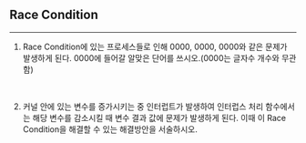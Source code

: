## Race Condition
---

1.	Race Condition에 있는 프로세스들로 인해 0000, 0000, 0000와 같은 문제가 발생하게 된다. 0000에 들어갈 알맞은 단어를 쓰시오.(0000는 글자수 개수와 무관함)  

<br>

2.	커널 안에 있는 변수를 증가시키는 중 인터럽트가 발생하여 인터럽스 처리 함수에서는 해당 변수를 감소시킬 때 변수 결과 값에 문제가 발생하게 된다. 이때 이 Race Condition을 해결할 수 있는 해결방안을 서술하시오.
 
